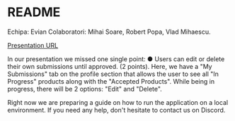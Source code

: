 # README

Echipa: Evian
Colaboratori: Mihai Soare, Robert Popa, Vlad Mihaescu.

[Presentation URL](https://mega.nz/file/siphUaBC#L0WIE9C718fV78UV5D1QzJ9ZOVMSruCrEPzMw9GQpeA)

In our presentation we missed one single point: 	● Users can edit or delete their own submissions until approved. (2 points).
Here, we have a "My Submissions" tab on the profile section that allows the user to see all "In Progress" products along with the "Accepted Products". While being in progress, there will be 2 options: "Edit" and "Delete".

Right now we are preparing a guide on how to run the application on a local environment. If you need any help, don't hesitate to contact us on Discord.
